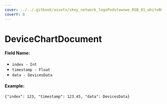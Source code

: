 ```yaml
---
cover: ../../.gitbook/assets/skey_network_logoPodstawowe_RGB_01_whiteBG.png
coverY: 0
---
```


# DeviceChartDocument

#### Field Name:

* `index - Int`
* `timestamp - Float`
* `data - DevicesData`

#### Example:

`{"index": 123, "timestamp": 123.45, "data": DevicesData}`
